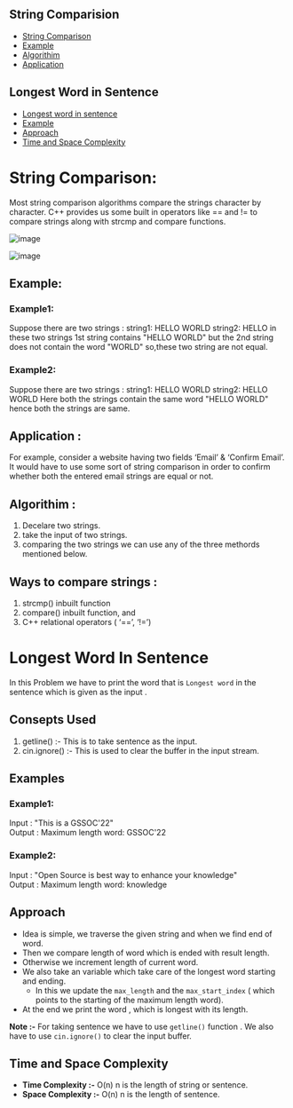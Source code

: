 <!-- Table of contents  -->
## String Comparision
- [String Comparison](#string-comparison)
- [Example](#example)
- [Algorithim](#algorithim-)
- [Application](#application-)

## Longest Word in Sentence
- [Longest word in sentence](#longest-word-in-sentence-1)
- [Example](#examples)
- [Approach](#approach)
- [Time and Space Complexity](#time-and-space-complexity)


# String Comparison:
Most string comparison algorithms compare the strings character by character. C++ provides us some built in operators like == and != to compare strings along with strcmp and compare functions.

![image](https://user-images.githubusercontent.com/100208233/162633708-61773b59-35ff-4290-bc66-0d370ed42645.png)

![image](https://user-images.githubusercontent.com/100208233/162752958-b3be8277-195f-4b86-8b38-950dfaf7a6e8.png)


## Example:

### Example1:
Suppose there are two strings :
string1: HELLO WORLD
string2: HELLO
in these two strings 1st string contains "HELLO WORLD" but the 2nd string does not contain the word "WORLD" so,these two string are not equal.

### Example2:
Suppose there are two strings :
string1: HELLO WORLD
string2: HELLO WORLD
Here both the strings contain the same word "HELLO WORLD" hence both the strings are same.  

## Application :
For example, consider a website having two fields ‘Email’ & ‘Confirm Email’. It would have to use some sort of string comparison in order to confirm whether both the entered email strings are equal or not.

## Algorithim :
1. Decelare two strings.
2. take the input of two strings.
3. comparing the two strings we can use any of the three methords mentioned below.

## Ways to compare strings :
1. strcmp() inbuilt function
2. compare() inbuilt function, and
3. C++ relational operators ( ‘==’, ‘!=’)

# Longest Word In Sentence

In this Problem we have to print the word that is `Longest word` in the sentence which is given as the input .

## Consepts Used

1. getline() :- This is to take sentence as the input.
2. cin.ignore() :- This is used to clear the buffer in the input stream.

## Examples

### Example1:
Input : "This is a GSSOC'22" \
Output : Maximum length word: GSSOC'22

### Example2:
Input : "Open Source is best way to enhance your knowledge" \
Output : Maximum length word: knowledge 

## Approach

- Idea is simple, we traverse the given string and when we find end of word.
- Then we compare length of word which is ended with result length.
- Otherwise we increment length of current word.
- We also take an variable which take care of the longest word starting and ending.
  - In this we update the `max_length` and the `max_start_index` ( which points to the starting of the maximum length word).
- At the end we print the word , which is longest with its length.

**Note :-** For taking sentence we have to use `getline()` function . We also have to use `cin.ignore()` to clear the input buffer.

## Time and Space Complexity

- **Time Complexity :-** O(n) n is the length of string or sentence.
- **Space Complexity :-** O(n) n is the length of sentence.
